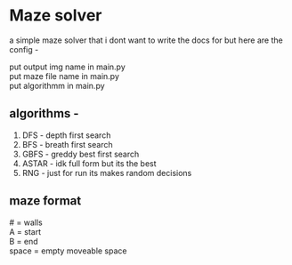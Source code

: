 # Maze solver

a simple maze solver that i dont want to write the docs for but here are the config -

put output img name in main.py  
put maze file name in main.py  
put algorithmm in main.py  

## algorithms -

1. DFS - depth first search
2. BFS - breath first search
3. GBFS - greddy best first search
4. ASTAR - idk full form but its the best
5. RNG - just for run its makes random decisions

## maze format

\# = walls  
A = start  
B = end  
space = empty moveable space  
